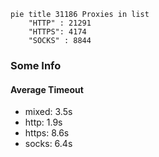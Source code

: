 
```mermaid
pie title 31186 Proxies in list
    "HTTP" : 21291
    "HTTPS": 4174
    "SOCKS" : 8844
```

### Some Info
#### Average Timeout

- mixed: 3.5s
- http: 1.9s
- https: 8.6s
- socks: 6.4s
